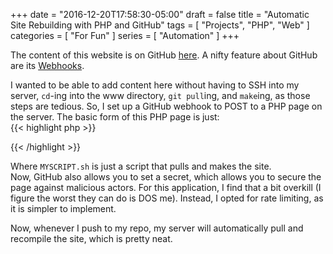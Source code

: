 +++
date = "2016-12-20T17:58:30-05:00"
draft = false
title = "Automatic Site Rebuilding with PHP and GitHub"
tags = [ "Projects", "PHP", "Web" ]
categories = [ "For Fun" ]
series = [ "Automation" ]
+++

The content of this website is on GitHub
[here](https://github.com/JohnathonNow/WebPortfolio-Hugo).
A nifty feature about GitHub are its
[Webhooks](https://developer.github.com/webhooks/).

I wanted to be able to add content here without having to SSH into
my server, `cd`-ing into the www directory, `git pull`ing, and `make`ing,
as those steps are tedious. So, I set up a GitHub webhook to POST to a PHP
page on the server. The basic form of this PHP page is just:  
{{< highlight php >}}
<?php
    passthru("MYSCRIPT.sh");
?>
{{< /highlight >}}

Where `MYSCRIPT.sh` is just a script that pulls and makes the site.  
Now, GitHub also allows you to set a secret, which allows you to
secure the page against malicious actors. For this application, I
find that a bit overkill (I figure the worst they can do is DOS me).
Instead, I opted for rate limiting, as it is simpler to implement.

Now, whenever I push to my repo, my server will automatically pull and
recompile the site, which is pretty neat.
